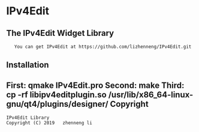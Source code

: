 # IPv4Edit

The IPv4Edit Widget Library
----------------------

       You can get IPv4Edit at https://github.com/lizhenneng/IPv4Edit.git

Installation
------------
First:
	qmake IPv4Edit.pro
Second:
	make 
Third:
	cp -rf libipv4editplugin.so /usr/lib/x86_64-linux-gnu/qt4/plugins/designer/ 
Copyright
---------

    IPv4Edit Library
    Copyright (C) 2019   zhenneng li


